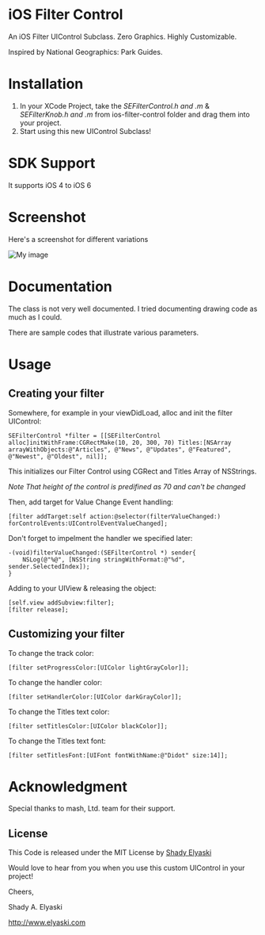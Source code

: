 iOS Filter Control
==================

An iOS Filter UIControl Subclass. Zero Graphics. Highly Customizable.

Inspired by National Geographics: Park Guides.

# Installation

1. In your XCode Project, take the *SEFilterControl.h and .m* & *SEFilterKnob.h and .m* from ios-filter-control folder and drag them into your project. 
2. Start using this new UIControl Subclass!

# SDK Support

It supports iOS 4 to iOS 6

# Screenshot

Here's a screenshot for different variations

![My image](http://blog.elyaski.com/wp-content/uploads/2012/06/iOS-Simulator-Screen-shot-Jun-16-2012-2.38.16-AM.png)


# Documentation 

The class is not very well documented. I tried documenting drawing code as much as I could.

There are sample codes that illustrate various parameters.


# Usage

## Creating your filter

Somewhere, for example in your viewDidLoad, alloc and init the filter UIControl:

    SEFilterControl *filter = [[SEFilterControl alloc]initWithFrame:CGRectMake(10, 20, 300, 70) Titles:[NSArray arrayWithObjects:@"Articles", @"News", @"Updates", @"Featured", @"Newest", @"Oldest", nil]];

This initializes our Filter Control using CGRect and Titles Array of NSStrings.

*Note That height of the control is predifined as 70 and can't be changed*

Then, add target for Value Change Event handling:

	[filter addTarget:self action:@selector(filterValueChanged:) forControlEvents:UIControlEventValueChanged];

Don't forget to impelment the handler we specified later:

	-(void)filterValueChanged:(SEFilterControl *) sender{
    	NSLog(@"%@", [NSString stringWithFormat:@"%d", sender.SelectedIndex]);
	}
	
Adding to your UIView & releasing the object:

	[self.view addSubview:filter];
    [filter release];

## Customizing your filter

To change the track color:

	[filter setProgressColor:[UIColor lightGrayColor]];

To change the handler color:

	[filter setHandlerColor:[UIColor darkGrayColor]];

To change the Titles text color:

	[filter setTitlesColor:[UIColor blackColor]];

To change the Titles text font:

	[filter setTitlesFont:[UIFont fontWithName:@"Didot" size:14]];


# Acknowledgment

Special thanks to mash, Ltd. team for their support.
       
License
-------

This Code is released under the MIT License by [Shady Elyaski](http://www.elyaski.com)

Would love to hear from you when you use this custom UIControl in your project!

Cheers,

Shady A. Elyaski
  
http://www.elyaski.com
